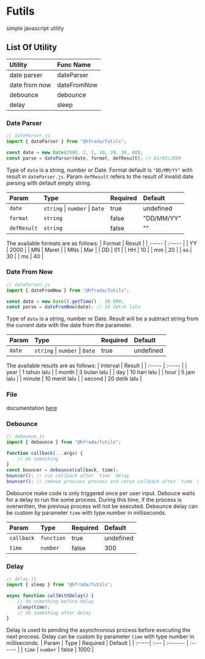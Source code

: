 # Futils
simple javascript utility

## List Of Utility

| Utility | Func Name |
| :-------| :-------- |
| date parser | dateParser  |
| date from now | dateFromNow |
| debounce | debounce |
| delay | sleep |


### Date Parser

```javascript
// dateParser.js
import { dateParser } from "@hfrada/futils";

const date = new Date(2000, 2, 1, 10, 20, 30, 40);
const parse = dateParser(date, format, defResult); // 01/03/2000
```

Type of `date` is a string, number or Date. Format default is `"DD/MM/YY"` with result in `dateParser.js`. Param `defResult` refers to the result of invalid date parsing with default empty string.

| Param | Type | Required | Default |
| :-----| :--- | :------- | :------ |
| `date` | `string` \| `number` \| `Date` | true | undefined  |
| `format` | `string` | false | "DD/MM/YY"  |
| `defResult` | `string` | false | ""  |

The available formats are as follows:
| Format | Result |
| :----- | :----- |
| YY | 2000  |
| MN | Maret |
| MNs | Mar |
| DD | 01 |
| HH | 10 |
| mm | 20 |
| ss | 30 |
| ms | 40 |

### Date From Now

```javascript
// dateParser.js
import { dateFromNow } from "@hfrada/futils";

const date = new Date().getTime() - 10_000;
const parse = dateFromNow(date); // 10 detik lalu
```

Type of `date` is a string, number or Date. Result will be a subtract string from the current date with the date from the parameter.

| Param | Type | Required | Default |
| :-----| :--- | :------- | :------ |
| `date` | `string` \| `number` \| `Date` | true | undefined  |

The available results are as follows:
| Interval | Result |
| :----- | :----- |
| year | 1 tahun lalu  |
| month | 3 bulan lalu |
| day | 10 hari lalu |
| hour | 5 jam lalu |
| minute | 10 menit lalu |
| second | 20 detik lalu |

### File
documentation <a href="FILE.md">here</a>

### Debounce
```javascript
// debounce.js
import { debounce } from "@hfrada/futils";

function callback(...args) {
    // do something
}
const bouncer = debounce(callback, time);
bouncer(); // run callback after `time` delay
bouncer(); // remove previous process and rerun callback after `time` delay
```
Debounce make code is only triggered once per user input. Debouce waits for a delay to run the some process. During this time, if the process is overwritten, the previous process will not be executed. Debounce delay can be custom by parameter `time` with type number in milliseconds.

| Param | Type | Required | Default |
| :-----| :--- | :------- | :------ |
| `callback` | `function` | true | undefined  |
| `time` | `number` | false | 300  |

### Delay
```javascript
// delay.js
import { sleep } from "@hfrada/futils";

async function callWithDelay() {
    // do something before delay
    sleep(time);
    // do something after delay
}
```
Delay is used to pending the asynchronous process before executing the next process. Delay can be custom by parameter `time` with type number in milliseconds.
| Param | Type | Required | Default |
| :-----| :--- | :------- | :------ |
| `time` | `number` | false | 1000  |